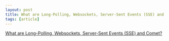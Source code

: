 ```yaml
---
layout: post
title: What are Long-Polling, Websockets, Server-Sent Events (SSE) and Comet?
tags: [article]
---
```


[What are Long-Polling, Websockets, Server-Sent Events (SSE) and Comet?](https://stackoverflow.com/a/12855533)

